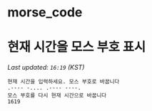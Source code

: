 # morse_code
# 현재 시간을 모스 부호 표시
<!-- MORSE_TIME_START -->
_Last updated: `16:19` (KST)_

```
현재 시간을 입력하세요. 모스 부호로 바꿉니다
.---- -.... .---- ----.
모스 부호를 다시 현재 시간으로 바꿉니다
1619
```
<!-- MORSE_TIME_END -->
